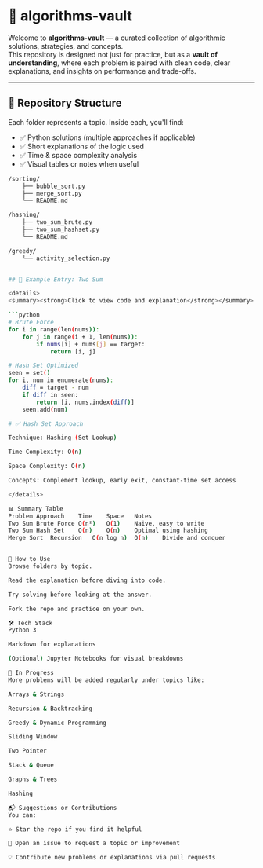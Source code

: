# 🧠 algorithms-vault

Welcome to **algorithms-vault** — a curated collection of algorithmic solutions, strategies, and concepts.  
This repository is designed not just for practice, but as a **vault of understanding**, where each problem is paired with clean code, clear explanations, and insights on performance and trade-offs.

---

## 📁 Repository Structure

Each folder represents a topic. Inside each, you'll find:
- ✅ Python solutions (multiple approaches if applicable)
- ✅ Short explanations of the logic used
- ✅ Time & space complexity analysis
- ✅ Visual tables or notes when useful

```bash
/sorting/
    ├── bubble_sort.py
    ├── merge_sort.py
    └── README.md

/hashing/
    ├── two_sum_brute.py
    ├── two_sum_hashset.py
    └── README.md

/greedy/
    └── activity_selection.py


## 🧾 Example Entry: Two Sum

<details>
<summary><strong>Click to view code and explanation</strong></summary>

```python
# Brute Force
for i in range(len(nums)):
    for j in range(i + 1, len(nums)):
        if nums[i] + nums[j] == target:
            return [i, j]

# Hash Set Optimized
seen = set()
for i, num in enumerate(nums):
    diff = target - num
    if diff in seen:
        return [i, nums.index(diff)]
    seen.add(num)

# ✅ Hash Set Approach

Technique: Hashing (Set Lookup)

Time Complexity: O(n)

Space Complexity: O(n)

Concepts: Complement lookup, early exit, constant-time set access

</details>

📊 Summary Table
Problem	Approach	Time	Space	Notes
Two Sum	Brute Force	O(n²)	O(1)	Naive, easy to write
Two Sum	Hash Set	O(n)	O(n)	Optimal using hashing
Merge Sort	Recursion	O(n log n)	O(n)	Divide and conquer


🚀 How to Use
Browse folders by topic.

Read the explanation before diving into code.

Try solving before looking at the answer.

Fork the repo and practice on your own.

🛠 Tech Stack
Python 3

Markdown for explanations

(Optional) Jupyter Notebooks for visual breakdowns

🌱 In Progress
More problems will be added regularly under topics like:

Arrays & Strings

Recursion & Backtracking

Greedy & Dynamic Programming

Sliding Window

Two Pointer

Stack & Queue

Graphs & Trees

Hashing

📬 Suggestions or Contributions
You can:

⭐ Star the repo if you find it helpful

📁 Open an issue to request a topic or improvement

💡 Contribute new problems or explanations via pull requests
